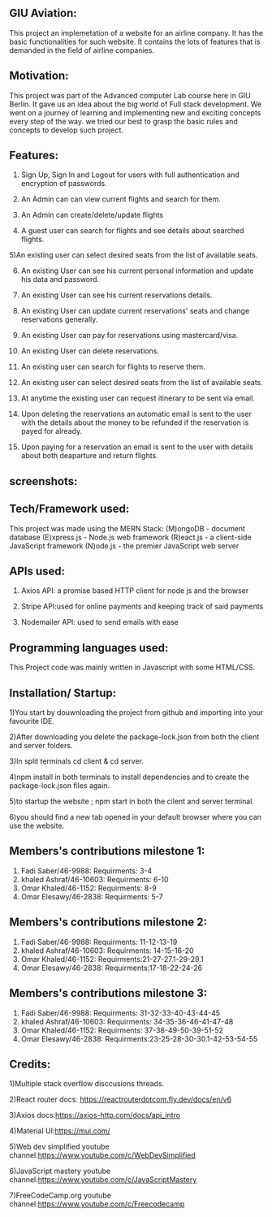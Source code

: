 
GIU Aviation:
-------------
This project an implemetation of a website for an airline company. It has the basic functionalities for such website. 
It contains the lots of features that is demanded in the field of airline companies.

Motivation:
-----------
This project was part of the Advanced computer Lab course here in GIU Berlin. It gave us an idea about the big world of Full stack development. We went on a journey of learning and implementing new and exciting concepts every step of the way. we tried our best to grasp the basic rules and concepts to develop such project.

Features:
---------
1) Sign Up, Sign In and Logout for users with full authentication and encryption of passwords.

2) An Admin can can view current flights and search for them.

3) An Admin can create/delete/update flights

4) A guest user can search for flights and see details about searched flights.

5)An existing user can select desired seats from the list of available seats.

6) An existing User can see his current personal information and update his data and password.

7) An existing User can see his current reservations details.

8) An existing User can update current reservations' seats and change reservations generally.

9) An existing User can pay for reservations using mastercard/visa.

10) An existing User can delete reservations.

11) An existing user can search for flights to reserve them.

12) An existing user can select desired seats from the list of available seats.

13) At anytime the existing user can request itinerary to be sent via email.

14) Upon deleting the reservations an automatic email is sent to the user with the details about the money to be refunded if the reservation is payed for already.

15) Upon paying for a reservation an email is sent to the user with details about both deaparture and return flights.

screenshots:
-----------

Tech/Framework used:
--------------------
This project was made using the MERN Stack:
(M)ongoDB - document database
(E)xpress.js - Node.js web framework
(R)eact.js - a client-side JavaScript framework
(N)ode.js - the premier JavaScript web server

APIs used:
----------
1) Axios API: a promise based HTTP client for node js and the browser

2) Stripe API:used for online payments and keeping track of said payments

3) Nodemailer API: used to send emails with ease

Programming languages used:
---------------------------
This Project code was mainly written in Javascript with some HTML/CSS.

Installation/ Startup:
---------------------
1)You start by douwnloading the project from github and importing into your favourite IDE.

2)After downloading you delete the package-lock.json from both the client and server folders.

3)In split terminals cd client & cd server.

4)npm install in both terminals to install dependencies and to create the package-lock.json files again.

5)to startup the website ; npm start in both the cilent and server terminal.

6)you should find a new tab opened in your default browser where you can use the website.



Members's contributions milestone 1:
------------------------------------
1) Fadi Saber/46-9988:
    Requirments: 3-4
2) khaled Ashraf/46-10603:
    Requirments: 6-10
3) Omar Khaled/46-1152:
    Requirments: 8-9
4) Omar Elesawy/46-2838:
    Requirments: 5-7
    
Members's contributions milestone 2:
------------------------------------
1) Fadi Saber/46-9988:
    Requirments: 11-12-13-19
2) khaled Ashraf/46-10603:
    Requirments: 14-15-16-20
3) Omar Khaled/46-1152:
    Requirments:21-27-27.1-29-29.1
4) Omar Elesawy/46-2838:
    Requirments:17-18-22-24-26

Members's contributions milestone 3:
------------------------------------
1) Fadi Saber/46-9988:
    Requirments: 31-32-33-40-43-44-45
2) khaled Ashraf/46-10603:
    Requirments: 34-35-36-46-41-47-48
3) Omar Khaled/46-1152:
    Requirments: 37-38-49-50-39-51-52
4) Omar Elesawy/46-2838:
    Requirments:23-25-28-30-30.1-42-53-54-55

Credits:
--------
1)Multiple stack overflow disccusions threads.

2)React router docs: https://reactrouterdotcom.fly.dev/docs/en/v6

3)Axios docs:https://axios-http.com/docs/api_intro

4)Material UI:https://mui.com/

5)Web dev simplified youtube channel:https://www.youtube.com/c/WebDevSimplified

6)JavaScript mastery youtube channel:https://www.youtube.com/c/JavaScriptMastery

7)FreeCodeCamp.org youtube channel:https://www.youtube.com/c/Freecodecamp
